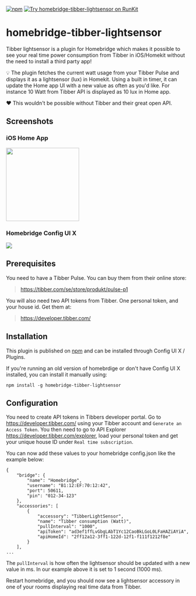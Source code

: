 [![npm](https://badgen.net/npm/v/homebridge-tibber-lightsensor/latest)](https://www.npmjs.com/package/homebridge-tibber-lightsensor)
[![Try homebridge-tibber-lightsensor on RunKit](https://badge.runkitcdn.com/homebridge-tibber-lightsensor.svg)](https://npm.runkit.com/homebridge-tibber-lightsensor)

# homebridge-tibber-lightsensor
Tibber lightsensor is a plugin for Homebridge which makes it possible to see your real time power consumption from Tibber in iOS/Homekit without the need to install a third party app!

:bulb: The plugin fetches the current watt usage from your Tibber Pulse and displays it as a lightsensor (lux) in Homekit. Using a built in timer, it can update the Home app UI with a new value as often as you'd like. For instance 10 Watt from Tibber API is displayed as 10 lux in Home app.

:heart: This wouldn't be possible without Tibber and their great open API.

## Screenshots

### iOS Home App
<img src="https://i.postimg.cc/N02CCMgQ/Webp-net-gifmaker.gif" width="200" />

### Homebridge Config UI X
<img src="https://i.postimg.cc/gkVDqs5c/tibber.png" />

## Prerequisites

You need to have a Tibber Pulse. You can buy them from their online store:

> https://tibber.com/se/store/produkt/pulse-p1

You will also need two API tokens from Tibber. One personal token, and your house id. Get them at:

> https://developer.tibber.com/

## Installation 
This plugin is published on [npm](https://www.npmjs.com/package/homebridge-tibber-lightsensor) and can be installed through Config UI X / Plugins. 

If you're running an old version of homebrdige or don't have Config UI X installed, you can install it manually using:

`npm install -g homebridge-tibber-lightsensor`

## Configuration

You need to create API tokens in Tibbers developer portal. Go to https://developer.tibber.com/ using your Tibber account and `Generate an Access Token`. You then need to go to API Explorer https://developer.tibber.com/explorer, load your personal token and get your unique house ID under `Real time subscription`.

You can now add these values to your homebridge config.json like the example below:
```
{
    "bridge": {
        "name": "Homebridge",
        "username": "B1:12:EF:70:12:42",
        "port": 50611,
        "pin": "012-34-123"
    },
    "accessories": [
        {
            "accessory": "TibberLightSensor",
            "name": "Tibber consumption (Watt)",
            "pullInterval": "1000",
            "apiToken": "ad3ef1ffLvGbgLAbT1Yc12CaoBkLGoL0LFaHAZiAYiA",
            "apiHomeId": "2ff12a12-3ff1-122d-12f1-f111f1212f8e"
        }
    ],
...
```
The `pullInterval` is how often the lightsensor should be updated with a new value in ms. In our example above it is set to 1 second (1000 ms).

Restart homebridge, and you should now see a lightsensor accessory in one of your rooms displaying real time data from Tibber. 

